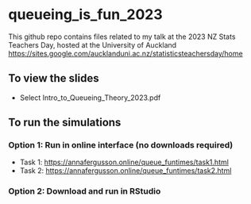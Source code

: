 # queueing_is_fun_2023


This github repo contains files related to my talk at the 2023 NZ Stats Teachers Day, hosted at the University of Auckland <https://sites.google.com/aucklanduni.ac.nz/statisticsteachersday/home>

## To view the slides

* Select Intro_to_Queueing_Theory_2023.pdf

## To run the simulations

### Option 1: Run in online interface (no downloads required)

* Task 1: <https://annafergusson.online/queue_funtimes/task1.html>
* Task 2: <https://annafergusson.online/queue_funtimes/task2.html>

### Option 2: Download and run in RStudio
